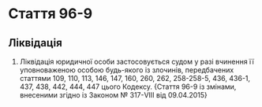 Cтаття 96-9
====
Ліквідація
----
1. Ліквідація юридичної особи застосовується судом у разі вчинення її уповноваженою особою будь-якого із злочинів, передбачених статтями 109, 110, 113, 146, 147, 160, 260, 262, 258-258-5, 436, 436-1, 437, 438, 442, 444, 447 цього Кодексу.
{Стаття 96-9 із змінами, внесеними згідно із Законом № 317-VIII від 09.04.2015}
